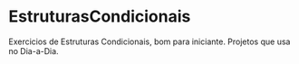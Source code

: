 # EstruturasCondicionais

Exercicios de Estruturas Condicionais, bom para iniciante. Projetos que usa no Dia-a-Dia.
